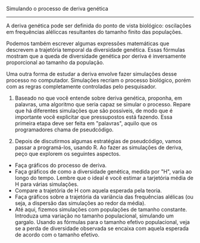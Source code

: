 Simulando o processo de deriva genética
_______________________________________


A deriva genética pode ser definida do ponto de vista biológico: oscilações em frequências aléliccas resultantes do tamanho finito das populações.

Podemos também escrever algumas expressões matemáticas que descrevem a trajetória temporal da diversidade genética. Essas fórmulas mostram que a queda de diversidade genética por deriva é inversamente proporcional ao tamanho da população.

Uma outra forma de estudar a deriva envolve fazer simulações desse processo no computador. Simulações recriam o processo biológico, porém com as regras completamente controladas pelo pesquisador.

1. Baseado no que você entende sobre deriva genética, proponha, em palavras, uma algoritmo que seria capaz se simular o processo. Repare que há diferentes simulações que são possíveis, de modo que é importante você explicitar que pressupostos está fazendo. Essa primeira etapa deve ser feita em "palavras", aquilo que os programadores chama de pseudcódigo.

2. Depois de discutirmos algumas estratégias de pseudcódigo, vamos passar a programá-los, usando R. Ao fazer as simulações de deriva, peço que explorem os seguintes aspectos.

- Faça gráficos do processo de deriva.
- Faça gráficos de como a diversidade genética, medida por "H", varia ao longo do tempo. Lembre que o ideal é você estimar a tarjetória média de H para várias simulações.
- Compare a trajetória de H com aquela esperada pela teoria.
- Faça gráficos sobre a trajetória da variância das frequências alélicas (ou seja, a dispersão das simulações ao redor da média). 
- Até aqui, fizemos simulações com populações de tamanho constante. Introduza uma variação no tamanho populacional, simulando um gargalo. Usando as fórmulas para o tamanho efetivo populacional, veja se a perda de diversidade observada se encaixa com aquela esperada de acordo com o tamanho efetivo.

